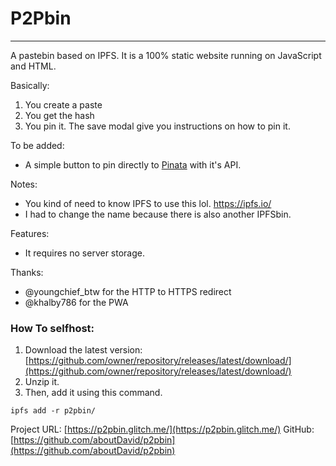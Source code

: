 # P2Pbin
***
A pastebin based on IPFS. It is a 100% static website running on JavaScript and HTML.

Basically:
1. You create a paste
2. You get the hash
3. You pin it. The save modal give you instructions on how to pin it.

To be added: 
- A simple button to pin directly to [Pinata](https://pinata.cloud) with it's API.

Notes: 
- You kind of need to know IPFS to use this lol. https://ipfs.io/
- I had to change the name because there is also another IPFSbin.


Features:
- It requires no server storage.
 
Thanks:
- @youngchief_btw for the HTTP to HTTPS redirect
- @khalby786 for the PWA


### How To selfhost:
1. Download the latest version: [https://github.com/owner/repository/releases/latest/download/](https://github.com/owner/repository/releases/latest/download/)
2. Unzip it.
3. Then, add it using this command.
```
ipfs add -r p2pbin/
```
Project URL: [https://p2pbin.glitch.me/](https://p2pbin.glitch.me/)
GitHub: [https://github.com/aboutDavid/p2pbin](https://github.com/aboutDavid/p2pbin)
